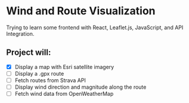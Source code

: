 # Wind and Route Visualization

Trying to learn some frontend with React, Leaflet.js, JavaScript, and API Integration.

## Project will:
- [X] Display a map with Esri satellite imagery
- [ ] Display a .gpx route 
- [ ] Fetch routes from Strava API
- [ ] Display wind direction and magnitude along the route
- [ ] Fetch wind data from OpenWeatherMap
